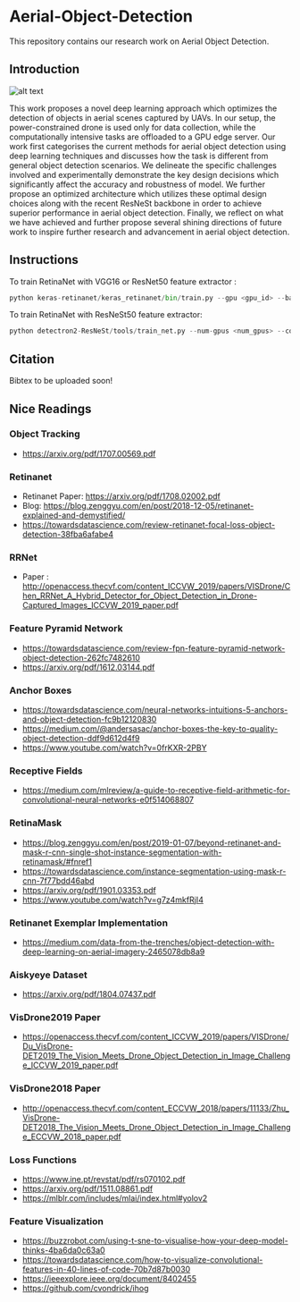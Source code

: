 # Aerial-Object-Detection
This repository contains our research work on Aerial Object Detection.

## Introduction

![alt text](https://github.com/ayushjain1144/Aerial-Object-Detection/blob/master/docs/teaser.png)

This work proposes a novel deep learning approach which optimizes the detection of objects in aerial scenes captured by UAVs. In our setup, the power-constrained drone is used only for data collection, while the computationally intensive tasks are offloaded to a GPU edge server. Our work first categorises the current methods for aerial object detection using deep learning techniques and discusses how the task is different from general object detection scenarios. We delineate the specific challenges involved and experimentally demonstrate the key design decisions which significantly affect the accuracy and robustness of model. We further propose an optimized architecture which utilizes these optimal design choices along with the recent ResNeSt backbone in order to achieve superior performance in aerial object detection. Finally, we reflect on what we have achieved and further propose several shining directions of future work to inspire further research and advancement in aerial object detection.

## Instructions

To train RetinaNet with VGG16 or ResNet50 feature extractor : 
```python
python keras-retinanet/keras_retinanet/bin/train.py --gpu <gpu_id> --backbone <vgg16 | resnet50> --epochs <total_epochs> --tensorboard-dir <tensorboard_dir> --compute-val-loss --config <path_to_config> --snapshot-path <snapshot_save_dir> --random-transform --snapshot <resume_snapshot> csv <train_csv> <class_mapping_csv> --val-annotations <val_csv>
```

To train RetinaNet with ResNeSt50 feature extractor:
```python
python detectron2-ResNeSt/tools/train_net.py --num-gpus <num_gpus> --config-file <path_to_config>
```

## Citation

Bibtex to be uploaded soon! 

## Nice Readings

### Object Tracking

- https://arxiv.org/pdf/1707.00569.pdf

### Retinanet

- Retinanet Paper: https://arxiv.org/pdf/1708.02002.pdf
- Blog: https://blog.zenggyu.com/en/post/2018-12-05/retinanet-explained-and-demystified/
- https://towardsdatascience.com/review-retinanet-focal-loss-object-detection-38fba6afabe4

### RRNet

- Paper :       http://openaccess.thecvf.com/content_ICCVW_2019/papers/VISDrone/Chen_RRNet_A_Hybrid_Detector_for_Object_Detection_in_Drone-Captured_Images_ICCVW_2019_paper.pdf
 
### Feature Pyramid Network

- https://towardsdatascience.com/review-fpn-feature-pyramid-network-object-detection-262fc7482610
- https://arxiv.org/pdf/1612.03144.pdf

### Anchor Boxes

- https://towardsdatascience.com/neural-networks-intuitions-5-anchors-and-object-detection-fc9b12120830
- https://medium.com/@andersasac/anchor-boxes-the-key-to-quality-object-detection-ddf9d612d4f9
- https://www.youtube.com/watch?v=0frKXR-2PBY

### Receptive Fields

- https://medium.com/mlreview/a-guide-to-receptive-field-arithmetic-for-convolutional-neural-networks-e0f514068807

### RetinaMask

- https://blog.zenggyu.com/en/post/2019-01-07/beyond-retinanet-and-mask-r-cnn-single-shot-instance-segmentation-with-retinamask/#fnref1
- https://towardsdatascience.com/instance-segmentation-using-mask-r-cnn-7f77bdd46abd
- https://arxiv.org/pdf/1901.03353.pdf
- https://www.youtube.com/watch?v=g7z4mkfRjI4

### Retinanet Exemplar Implementation

- https://medium.com/data-from-the-trenches/object-detection-with-deep-learning-on-aerial-imagery-2465078db8a9

### Aiskyeye Dataset

- https://arxiv.org/pdf/1804.07437.pdf

### VisDrone2019 Paper
 
- https://openaccess.thecvf.com/content_ICCVW_2019/papers/VISDrone/Du_VisDrone-DET2019_The_Vision_Meets_Drone_Object_Detection_in_Image_Challenge_ICCVW_2019_paper.pdf

### VisDrone2018 Paper
 
- http://openaccess.thecvf.com/content_ECCVW_2018/papers/11133/Zhu_VisDrone-DET2018_The_Vision_Meets_Drone_Object_Detection_in_Image_Challenge_ECCVW_2018_paper.pdf

### Loss Functions

- https://www.ine.pt/revstat/pdf/rs070102.pdf
- https://arxiv.org/pdf/1511.08861.pdf
- https://mlblr.com/includes/mlai/index.html#yolov2

### Feature Visualization

- https://buzzrobot.com/using-t-sne-to-visualise-how-your-deep-model-thinks-4ba6da0c63a0
- https://towardsdatascience.com/how-to-visualize-convolutional-features-in-40-lines-of-code-70b7d87b0030
- https://ieeexplore.ieee.org/document/8402455
- https://github.com/cvondrick/ihog
